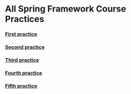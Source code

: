 # All Spring Framework Course Practices

### [First practice](https://github.com/dmitriy-utkin/spring-framework-practices/tree/main/spring-first-practice-contacts)

### [Second practice](https://github.com/dmitriy-utkin/spring-framework-practices/tree/main/spring-second-practice-students)

### [Third practice](https://github.com/dmitriy-utkin/spring-framework-practices/tree/main/spring-third-practice-contacts)

### [Fourth practice](https://github.com/dmitriy-utkin/spring-framework-practices/tree/main/spring-fourth-practice-news)

### [Fifth practice](https://github.com/dmitriy-utkin/spring-framework-practices/tree/main/spring-fifth-practice-books)
